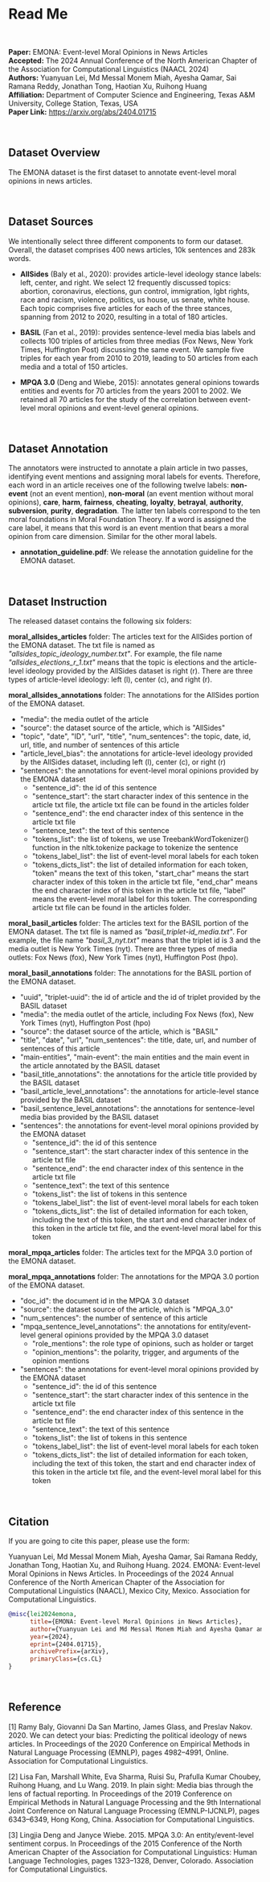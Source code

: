 # Read Me

<br/>

**Paper:** EMONA: Event-level Moral Opinions in News Articles<br/>
**Accepted:** The 2024 Annual Conference of the North American Chapter of the Association for Computational Linguistics (NAACL 2024)<br/>
**Authors:** Yuanyuan Lei, Md Messal Monem Miah, Ayesha Qamar, Sai Ramana Reddy, Jonathan Tong, Haotian Xu, Ruihong Huang<br/>
**Affiliation:** Department of Computer Science and Engineering, Texas A&M University, College Station, Texas, USA<br/>
**Paper Link:** https://arxiv.org/abs/2404.01715

<br/>

## Dataset Overview

The EMONA dataset is the first dataset to annotate event-level moral opinions in news articles.

<br/>

## Dataset Sources

We intentionally select three different components to form our dataset. Overall, the dataset comprises 400 news articles, 10k sentences and 283k words.

* **AllSides** (Baly et al., 2020): provides article-level ideology stance labels: left, center, and right. We select 12 frequently discussed topics: abortion, coronavirus, elections, gun control, immigration, lgbt rights, race and racism, violence, politics, us house, us senate, white house. Each topic comprises five articles for each of the three stances, spanning from 2012 to 2020, resulting in a total of 180 articles.<br/>

* **BASIL** (Fan et al., 2019): provides sentence-level media bias labels and collects 100 triples of articles from three medias (Fox News, New York Times, Huffington Post) discussing the same event. We sample five triples for each year from 2010 to 2019, leading to 50 articles from each media and a total of 150 articles.<br/>

* **MPQA 3.0** (Deng and Wiebe, 2015): annotates general opinions towards entities and events for 70 articles from the years 2001 to 2002. We retained all 70 articles for the study of the correlation between event-level moral opinions and event-level general opinions.<br/>

<br/>

## Dataset Annotation

The annotators were instructed to annotate a plain article in two passes, identifying event mentions and assigning moral labels for events. Therefore, each word in an article receives one of the following twelve labels: **non-event** (not an event mention), **non-moral** (an event mention without moral opinions), **care**, **harm**, **fairness**, **cheating**, **loyalty**, **betrayal**, **authority**, **subversion**, **purity**, **degradation**. The latter ten labels correspond to the ten moral foundations in Moral Foundation Theory. If a word is assigned the care label, it means that this word is an event mention that bears a moral opinion from care dimension. Similar for the other moral labels.

* **annotation_guideline.pdf**: We release the annotation guideline for the EMONA dataset.


<br/>

## Dataset Instruction

The released dataset contains the following six folders:

**moral_allsides_articles** folder: The articles text for the AllSides portion of the EMONA dataset. The txt file is named as _"allsides_topic_ideology_number.txt"_. For example, the file name _"allsides_elections_r_1.txt"_ means that the topic is elections and the article-level ideology provided by the AllSides dataset is right (r). There are three types of article-level ideology: left (l), center (c), and right (r).

**moral_allsides_annotations** folder: The annotations for the AllSides portion of the EMONA dataset.

* "media": the media outlet of the article
* "source": the dataset source of the article, which is "AllSides"
* "topic", "date", "ID", "url", "title", "num_sentences": the topic, date, id, url, title, and number of sentences of this article
* "article_level_bias": the annotations for article-level ideology provided by the AllSides dataset, including left (l), center (c), or right (r)
* "sentences": the annotations for event-level moral opinions provided by the EMONA dataset
  * "sentence_id": the id of this sentence
  * "sentence_start": the start character index of this sentence in the article txt file, the article txt file can be found in the articles folder
  * "sentence_end": the end character index of this sentence in the article txt file
  * "sentence_text": the text of this sentence
  * "tokens_list": the list of tokens, we use TreebankWordTokenizer() function in the nltk.tokenize package to tokenize the sentence
  * "tokens_label_list": the list of event-level moral labels for each token
  * "tokens_dicts_list": the list of detailed information for each token, "token" means the text of this token, "start_char" means the start character index of this token in the article txt file, "end_char" means the end character index of this token in the article txt file, "label" means the event-level moral label for this token. The corresponding article txt file can be found in the articles folder.

**moral_basil_articles** folder: The articles text for the BASIL portion of the EMONA dataset. The txt file is named as _"basil_triplet-id_media.txt"_. For example, the file name _"basil_3_nyt.txt"_ means that the triplet id is 3 and the media outlet is New York Times (nyt). There are three types of media outlets: Fox News (fox), New York Times (nyt), Huffington Post (hpo).

**moral_basil_annotations** folder: The annotations for the BASIL portion of the EMONA dataset.

* "uuid", "triplet-uuid": the id of article and the id of triplet provided by the BASIL dataset
* "media": the media outlet of the article, including Fox News (fox), New York Times (nyt), Huffington Post (hpo)
* "source": the dataset source of the article, which is "BASIL"
* "title", "date", "url", "num_sentences": the title, date, url, and number of sentences of this article
* "main-entities", "main-event": the main entities and the main event in the article annotated by the BASIL dataset
* "basil_title_annotations": the annotations for the article title provided by the BASIL dataset
* "basil_article_level_annotations": the annotations for article-level stance provided by the BASIL dataset
* "basil_sentence_level_annotations": the annotations for sentence-level media bias provided by the BASIL dataset
* "sentences": the annotations for event-level moral opinions provided by the EMONA dataset
  * "sentence_id": the id of this sentence
  * "sentence_start": the start character index of this sentence in the article txt file
  * "sentence_end": the end character index of this sentence in the article txt file
  * "sentence_text": the text of this sentence
  * "tokens_list": the list of tokens in this sentence
  * "tokens_label_list": the list of event-level moral labels for each token
  * "tokens_dicts_list": the list of detailed information for each token, including the text of this token, the start and end character index of this token in the article txt file, and the event-level moral label for this token
 
**moral_mpqa_articles** folder: The articles text for the MPQA 3.0 portion of the EMONA dataset.

**moral_mpqa_annotations** folder: The annotations for the MPQA 3.0 portion of the EMONA dataset.

* "doc_id": the document id in the MPQA 3.0 dataset
* "source": the dataset source of the article, which is "MPQA_3.0"
* "num_sentences": the number of sentence of this article
* "mpqa_sentence_level_annotations": the annotations for entity/event-level general opinions provided by the MPQA 3.0 dataset
  * "role_mentions": the role type of opinions, such as holder or target
  * "opinion_mentions": the polarity, trigger, and arguments of the opinion mentions
* "sentences": the annotations for event-level moral opinions provided by the EMONA dataset
  * "sentence_id": the id of this sentence
  * "sentence_start": the start character index of this sentence in the article txt file
  * "sentence_end": the end character index of this sentence in the article txt file
  * "sentence_text": the text of this sentence
  * "tokens_list": the list of tokens in this sentence
  * "tokens_label_list": the list of event-level moral labels for each token
  * "tokens_dicts_list": the list of detailed information for each token, including the text of this token, the start and end character index of this token in the article txt file, and the event-level moral label for this token




<br/>

## Citation

If you are going to cite this paper, please use the form:

Yuanyuan Lei, Md Messal Monem Miah, Ayesha Qamar, Sai Ramana Reddy, Jonathan Tong, Haotian Xu, and Ruihong Huang. 2024. EMONA: Event-level Moral Opinions in News Articles. In Proceedings of the 2024 Annual Conference of the North American Chapter of the Association for Computational Linguistics (NAACL), Mexico City, Mexico. Association for Computational Linguistics.


```bibtex
@misc{lei2024emona,
      title={EMONA: Event-level Moral Opinions in News Articles}, 
      author={Yuanyuan Lei and Md Messal Monem Miah and Ayesha Qamar and Sai Ramana Reddy and Jonathan Tong and Haotian Xu and Ruihong Huang},
      year={2024},
      eprint={2404.01715},
      archivePrefix={arXiv},
      primaryClass={cs.CL}
}
```


<br/>

## Reference

[1] Ramy Baly, Giovanni Da San Martino, James Glass, and Preslav Nakov. 2020. We can detect your bias: Predicting the political ideology of news articles. In Proceedings of the 2020 Conference on Empirical Methods in Natural Language Processing (EMNLP), pages 4982–4991, Online. Association for Computational Linguistics.<br/>

[2] Lisa Fan, Marshall White, Eva Sharma, Ruisi Su, Prafulla Kumar Choubey, Ruihong Huang, and Lu Wang. 2019. In plain sight: Media bias through the lens of factual reporting. In Proceedings of the 2019 Conference on Empirical Methods in Natural Language Processing and the 9th International Joint Conference on Natural Language Processing (EMNLP-IJCNLP), pages 6343–6349, Hong Kong, China. Association for Computational Linguistics.<br/>

[3] Lingjia Deng and Janyce Wiebe. 2015. MPQA 3.0: An entity/event-level sentiment corpus. In Proceedings of the 2015 Conference of the North American Chapter of the Association for Computational Linguistics: Human Language Technologies, pages 1323–1328, Denver, Colorado. Association for Computational Linguistics.<br/>
















